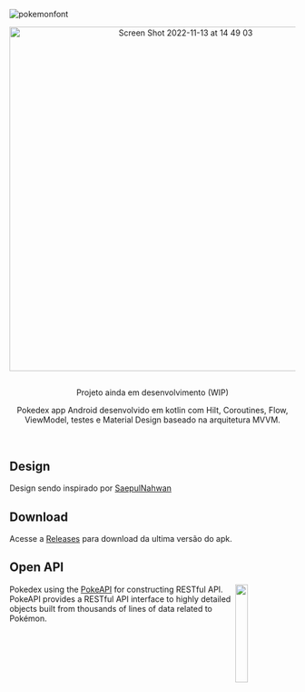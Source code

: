 ![pokemonfont](https://user-images.githubusercontent.com/78813984/197360223-dea6ccba-30d9-4251-acae-b210f3a19019.png)

<p align="center">  
<img width="605" alt="Screen Shot 2022-11-13 at 14 49 03" src="https://user-images.githubusercontent.com/78813984/201536464-78328ec6-2f68-4f6b-9264-e4570283e5f7.png">
</p>

## 

<p align="center">  
Projeto ainda em desenvolvimento (WIP)
</p>

<p align="center">  
Pokedex app Android desenvolvido em kotlin com Hilt, Coroutines, Flow, ViewModel, testes e Material Design baseado na arquitetura MVVM.
</p>
</br>

## Design
Design sendo inspirado por [SaepulNahwan](https://dribbble.com/shots/6545819-Pokedex-App)

## Download
Acesse a [Releases](https://github.com/BruceTrindade/pokedex/releases) para download da ultima versão do apk.
</p>

## Open API

<img src="https://user-images.githubusercontent.com/24237865/83422649-d1b1d980-a464-11ea-8c91-a24fdf89cd6b.png" align="right" width="21%"/>

Pokedex using the [PokeAPI](https://pokeapi.co/) for constructing RESTful API.<br>
PokeAPI provides a RESTful API interface to highly detailed objects built from thousands of lines of data related to Pokémon.
